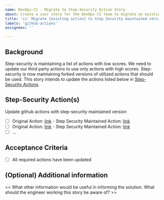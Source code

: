 ```yaml
---
name: DevOps-CI - Migrate to Step-Security Action Story
about: Create a user story for the DevOps-CI team to migrate an existing action to step-security version
title: 'ci: Migrate [existing action] to Step Security maintained version'
labels: 'github-actions'
assignees: ''

---
```


## Background

Step-security is maintaining a list of actions with low scores. We need to update our third party actions to use
only actions with high scores. Step-security is now maintaining forked versions of utilized actions that should
be used. This story intends to update the actions listed below in [Step-Security Actions](#step-security-actions).

## Step-Security Action(s)

Update github actions with step-security maintained version

- [ ] Original Action: [link](url) - Step Security Maintained Action: [link](url)
- [ ] Original Action: [link](url) - Step Security Maintained Action: [link](url)
- [ ] ...

## Acceptance Criteria

- [ ] All required actions have been updated

## (Optional) Additional information

<< What other information would be useful in informing the solution. What should the engineer working this story
be aware of? >>
